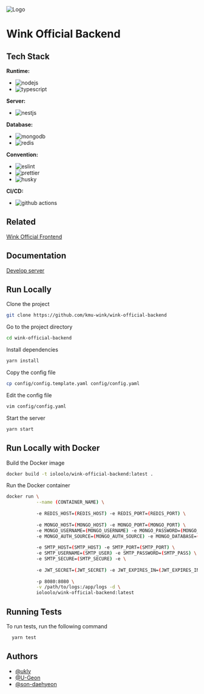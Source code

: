 ![Logo](https://avatars.githubusercontent.com/u/69004745?s=100)

# Wink Official Backend

## Tech Stack

**Runtime:**
- ![nodejs](https://img.shields.io/badge/node.js-5FA04E?style=for-the-badge&logo=node.js&logoColor=white)
- ![typescript](https://img.shields.io/badge/typescript-3178C6?style=for-the-badge&logo=typescript&logoColor=white)

**Server:**
- ![nestjs](https://img.shields.io/badge/nestjs-E0234E?style=for-the-badge&logo=nestjs&logoColor=white)

**Database:**
- ![mongodb](https://img.shields.io/badge/MongoDB-13aa52?style=for-the-badge&logo=mongodb&logoColor=white)
- ![redis](https://img.shields.io/badge/Redis-DC382D?style=for-the-badge&logo=redis&logoColor=white)

**Convention:**
- ![eslint](https://img.shields.io/badge/ESLint-4B32C3?style=for-the-badge&logo=eslint&logoColor=white)
- ![prettier](https://img.shields.io/badge/prettier-F7B93E?style=for-the-badge&logo=prettier&logoColor=white)
- ![husky](https://img.shields.io/badge/husky-5D4F85?style=for-the-badge&logoColor=white)

**CI/CD:**
- ![github actions](https://img.shields.io/badge/github%20actions-2088FF?style=for-the-badge&logo=github%20actions&logoColor=white)


## Related
[Wink Official Frontend](https://github.com/kmu-wink/wink-official-frontend)

## Documentation

[Develop server](http://43.202.208.79:8080/)


## Run Locally

Clone the project

```bash
git clone https://github.com/kmu-wink/wink-official-backend
```

Go to the project directory

```bash
cd wink-official-backend
```

Install dependencies

```bash
yarn install
```

Copy the config file

```bash
cp config/config.template.yaml config/config.yaml
```

Edit the config file

```bash
vim config/config.yaml
```

Start the server

```bash
yarn start
```

## Run Locally with Docker

Build the Docker image 

```bash
docker build -t ioloolo/wink-official-backend:latest .
```

Run the Docker container

```bash
docker run \
           --name (CONTAINER_NAME) \
           
           -e REDIS_HOST=(REDIS_HOST) -e REDIS_PORT=(REDIS_PORT) \
           
           -e MONGO_HOST=(MONGO_HOST) -e MONGO_PORT=(MONGO_PORT) \
           -e MONGO_USERNAME=(MONGO_USERNAME) -e MONGO_PASSWORD=(MONGO_PASSWORD) \
           -e MONGO_AUTH_SOURCE=(MONGO_AUTH_SOURCE) -e MONGO_DATABASE=(MONGO_DATABASE) \
           
           -e SMTP_HOST=(SMTP_HOST) -e SMTP_PORT=(SMTP_PORT) \
           -e SMTP_USERNAME=(SMTP_USER) -e SMTP_PASSWORD=(SMTP_PASS) \
           -e SMTP_SECURE=(SMTP_SECURE) -e \
           
           -e JWT_SECRET=(JWT_SECRET) -e JWT_EXPIRES_IN=(JWT_EXPIRES_IN) \
           
           -p 8080:8080 \
           -v /path/to/logs:/app/logs -d \
           ioloolo/wink-official-backend:latest
```

## Running Tests

To run tests, run the following command

```bash
  yarn test
```


## Authors

- [@ukly](https://www.github.com/ukly)
- [@U-Geon](https://www.github.com/U-Geon)
- [@son-daehyeon](https://www.github.com/son-daehyeon)


